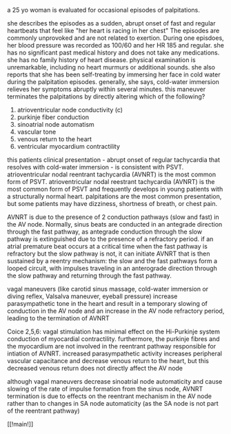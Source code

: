 a 25 yo woman is evaluated for occasional episodes of palpitations. 

she describes the episodes as a sudden, abrupt onset of fast and regular heartbeats that feel like "her heart is racing in her chest" The episodes are commonly unprovoked and are not related to exertion. During one episdoes, her blood pressure was recorded as 100/60 and her HR 185 and regular. she has no significant past medical history and does not take any medications. she has no family history of heart disease. physical examination is unremarkable, including no heart murmurs or additional sounds. she also reports that she has been self-treating by immersing her face in cold water during the palpitation episodes. generally, she says, cold-water immersion relieves her symptoms abruptly within several minutes. this maneuver terminates the palpitations by directly altering which of the following? 

1. atrioventricular node conductivity (c)
2. purkinje fiber conduction 
3. sinoatrial node automatism 
4. vascular tone 
5. venous return to the heart 
6. ventricular myocardium contractility 

this patients clinical presentation - abrupt onset of regular tachycardia that resolves with cold-water immersion - is consistent with PSVT. atrioventricular nodal reentrant tachycardia (AVNRT) is the most common form of PSVT. atrioventricular nodal reestrant tachycardia (AVNRT) is the most common form of PSVT and frequently develops in young patients with  a structurally normal heart. palpitations are the most common presentation, but some patients may have dizziness, shortness of breath, or chest pain. 

AVNRT is due to the presence of 2 conduction pathways (slow and fast) in the AV node. Normally, sinus beats are conducted in an antegrade direction through the fast pathway, as antegrade conduction through the slow pathway is extinguished due to the presence of a refractory period. if an atrial premature beat occurs at a critical time when the fast pathway is refractory but the slow pathway is not, it can initiate AVNRT that is then sustained by a reentry mechanism: the slow and the fast pathways form a looped circuit, with impulses traveling in an anterograde direction through the slow pathway and returning through the fast pathway. 

vagal maneuvers (like carotid sinus massage, cold-water immersion or diving reflex, Valsalva maneuver, eyeball pressure) increase parasympathetic tone in the heart and result in a temporary slowing of conduction in the AV node and an increase in the AV node refractory period, leading to the termination of AVNRT 

Coice 2,5,6: vagal stimulation has minimal effect on the Hi-Purkinje system conduction of myocardial contractility. furthermore, the purkinje fibres and the myocardium are not involved in the reentrant pathway responsible for intiation of AVNRT. increased parasympathetic activity increases peripheral vascular capacitance and decrease venous return to the heart, but this decreased venous return does not directly affect the AV node 

although vagal maneuvers decrease sinoatrial node automaticity and cause slowing of the rate of impulse formation from the sinus node, AVNRT termination is due to effects on the reentrant mechanism in the AV node rather than to changes in SA node automaticity (as the SA node is not part of the reentrant pathway)

[[!main!]]

